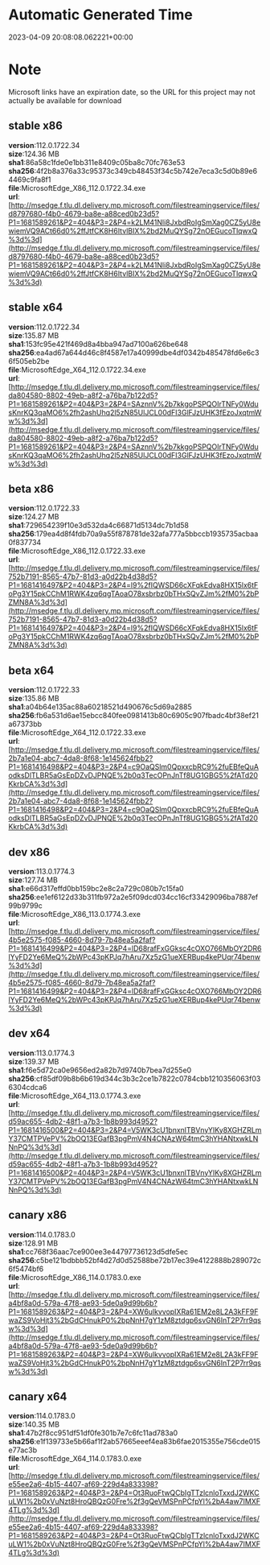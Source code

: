 # Automatic Generated Time
2023-04-09 20:08:08.062221+00:00

# Note
Microsoft links have an expiration date, so the URL for this project may not actually be available for download

## stable x86
**version**:112.0.1722.34  
**size**:124.36 MB  
**sha1**:86a58c1fde0e1bb311e8409c05ba8c70fc763e53  
**sha256**:4f2b8a376a33c95373c349cb48453f34c5b742e7eca3c5d0b89e64469c9fa8f1  
**file**:MicrosoftEdge_X86_112.0.1722.34.exe  
**url**:[http://msedge.f.tlu.dl.delivery.mp.microsoft.com/filestreamingservice/files/d8797680-f4b0-4679-ba8e-a88ced0b23d5?P1=1681589261&P2=404&P3=2&P4=k2LM41Nli8JxbdRoIgSmXag0CZ5yU8ewiemVQ9ACt66d0%2ffJtfCK8H6ItvlBIX%2bd2MuQYSg72nOEGucoTlqwxQ%3d%3d](http://msedge.f.tlu.dl.delivery.mp.microsoft.com/filestreamingservice/files/d8797680-f4b0-4679-ba8e-a88ced0b23d5?P1=1681589261&P2=404&P3=2&P4=k2LM41Nli8JxbdRoIgSmXag0CZ5yU8ewiemVQ9ACt66d0%2ffJtfCK8H6ItvlBIX%2bd2MuQYSg72nOEGucoTlqwxQ%3d%3d)  

## stable x64
**version**:112.0.1722.34  
**size**:135.87 MB  
**sha1**:153fc95e421f469d8a4bba947ad7100a626be648  
**sha256**:ea4ad67a644d46c8f4587e17a40999dbe4df0342b485478fd6e6c36f505eb2be  
**file**:MicrosoftEdge_X64_112.0.1722.34.exe  
**url**:[http://msedge.f.tlu.dl.delivery.mp.microsoft.com/filestreamingservice/files/da804580-8802-49eb-a8f2-a76ba7b122d5?P1=1681589261&P2=404&P3=2&P4=SAznnV%2b7kkgoPSPQOIrTNFy0WdusKnrKQ3qaMO6%2fh2ashUhq2l5zN85UlJCL00dFI3GlFJzUHK3fEzoJxqtmWw%3d%3d](http://msedge.f.tlu.dl.delivery.mp.microsoft.com/filestreamingservice/files/da804580-8802-49eb-a8f2-a76ba7b122d5?P1=1681589261&P2=404&P3=2&P4=SAznnV%2b7kkgoPSPQOIrTNFy0WdusKnrKQ3qaMO6%2fh2ashUhq2l5zN85UlJCL00dFI3GlFJzUHK3fEzoJxqtmWw%3d%3d)  

## beta x86
**version**:112.0.1722.33  
**size**:124.27 MB  
**sha1**:729654239f10e3d532da4c66871d5134dc7b1d58  
**sha256**:179ea4d8f4fdb70a9a55f878781de32afa777a5bbccb1935735acbaa0f837734  
**file**:MicrosoftEdge_X86_112.0.1722.33.exe  
**url**:[http://msedge.f.tlu.dl.delivery.mp.microsoft.com/filestreamingservice/files/752b7191-8565-47b7-81d3-a0d22b4d38d5?P1=1681416497&P2=404&P3=2&P4=l9%2fIQWSD66cXFqkEdva8HX15lx6tFoPg3Y15pkCChM1RWK4zq6qgTAoaO78xsbrbz0bTHxSQvZJm%2fM0%2bPZMN8A%3d%3d](http://msedge.f.tlu.dl.delivery.mp.microsoft.com/filestreamingservice/files/752b7191-8565-47b7-81d3-a0d22b4d38d5?P1=1681416497&P2=404&P3=2&P4=l9%2fIQWSD66cXFqkEdva8HX15lx6tFoPg3Y15pkCChM1RWK4zq6qgTAoaO78xsbrbz0bTHxSQvZJm%2fM0%2bPZMN8A%3d%3d)  

## beta x64
**version**:112.0.1722.33  
**size**:135.86 MB  
**sha1**:a04b64e135ac88a60218521d490676c5d69a2885  
**sha256**:fb6a531d6ae15ebcc840fee0981413b80c6905c907fbadc4bf38ef21a67373bb  
**file**:MicrosoftEdge_X64_112.0.1722.33.exe  
**url**:[http://msedge.f.tlu.dl.delivery.mp.microsoft.com/filestreamingservice/files/2b7a1e04-abc7-4da8-8f68-1e145624fbb2?P1=1681416498&P2=404&P3=2&P4=c9OaQSlm0QpxxcbRC9%2fuEBfeQuAodksDlTLBR5aGsEpDZvDJPNQE%2b0q3TecOPnJnTf8UG1GBG5%2fATd20KkrbCA%3d%3d](http://msedge.f.tlu.dl.delivery.mp.microsoft.com/filestreamingservice/files/2b7a1e04-abc7-4da8-8f68-1e145624fbb2?P1=1681416498&P2=404&P3=2&P4=c9OaQSlm0QpxxcbRC9%2fuEBfeQuAodksDlTLBR5aGsEpDZvDJPNQE%2b0q3TecOPnJnTf8UG1GBG5%2fATd20KkrbCA%3d%3d)  

## dev x86
**version**:113.0.1774.3  
**size**:127.74 MB  
**sha1**:e66d317effd0bb159bc2e8c2a729c080b7c15fa0  
**sha256**:ee1ef6122d33b311fb972a2e5f09dcd034cc16cf33429096ba7887ef99b9799c  
**file**:MicrosoftEdge_X86_113.0.1774.3.exe  
**url**:[http://msedge.f.tlu.dl.delivery.mp.microsoft.com/filestreamingservice/files/4b5e2575-f085-4660-8d79-7b48ea5a2faf?P1=1681416499&P2=404&P3=2&P4=lD68rafFxGGksc4cOXO766MbOY2DR6lYyFD2Ye6MeQ%2bWPc43pKPJq7hAru7Xz5zG1ueXERBup4kePUqr74benw%3d%3d](http://msedge.f.tlu.dl.delivery.mp.microsoft.com/filestreamingservice/files/4b5e2575-f085-4660-8d79-7b48ea5a2faf?P1=1681416499&P2=404&P3=2&P4=lD68rafFxGGksc4cOXO766MbOY2DR6lYyFD2Ye6MeQ%2bWPc43pKPJq7hAru7Xz5zG1ueXERBup4kePUqr74benw%3d%3d)  

## dev x64
**version**:113.0.1774.3  
**size**:139.37 MB  
**sha1**:f6e5d72ca0e9656ed2a82b7d9740b7bea7d255e0  
**sha256**:cf85df09b8b6b619d344c3b3c2ce1b7822c0784cbb1210356063f036304cdca6  
**file**:MicrosoftEdge_X64_113.0.1774.3.exe  
**url**:[http://msedge.f.tlu.dl.delivery.mp.microsoft.com/filestreamingservice/files/d59ac655-4db2-48f1-a7b3-1b8b993d4952?P1=1681416500&P2=404&P3=2&P4=V5WK3cU1bnxnlTBVnyYIKy8XGHZRLmY37CMTPVePV%2bOQ13EGafB3pgPmV4N4CNAzW64tmC3hYHANtxwkLNNnPQ%3d%3d](http://msedge.f.tlu.dl.delivery.mp.microsoft.com/filestreamingservice/files/d59ac655-4db2-48f1-a7b3-1b8b993d4952?P1=1681416500&P2=404&P3=2&P4=V5WK3cU1bnxnlTBVnyYIKy8XGHZRLmY37CMTPVePV%2bOQ13EGafB3pgPmV4N4CNAzW64tmC3hYHANtxwkLNNnPQ%3d%3d)  

## canary x86
**version**:114.0.1783.0  
**size**:128.91 MB  
**sha1**:cc768f36aac7ce900ee3e44797736123d5dfe5ec  
**sha256**:c5be121bdbbb52bf4d27d0d52588be72b17ec39e4122888b289072c6f5474bf6  
**file**:MicrosoftEdge_X86_114.0.1783.0.exe  
**url**:[http://msedge.f.tlu.dl.delivery.mp.microsoft.com/filestreamingservice/files/a4bf8a0d-579a-47f8-ae93-5de0a9d99b6b?P1=1681589263&P2=404&P3=2&P4=XW6ulkvvopIXRa61EM2e8L2A3kFF9FwaZS9VoHjt3%2bGdCHnukP0%2bpNnH7gY1zM8ztdgp6svGN6InT2P7rr9qsw%3d%3d](http://msedge.f.tlu.dl.delivery.mp.microsoft.com/filestreamingservice/files/a4bf8a0d-579a-47f8-ae93-5de0a9d99b6b?P1=1681589263&P2=404&P3=2&P4=XW6ulkvvopIXRa61EM2e8L2A3kFF9FwaZS9VoHjt3%2bGdCHnukP0%2bpNnH7gY1zM8ztdgp6svGN6InT2P7rr9qsw%3d%3d)  

## canary x64
**version**:114.0.1783.0  
**size**:140.35 MB  
**sha1**:47b2f8cc951df51df0fe301b7e7c6fc11ad783a0  
**sha256**:e1f139733e5b66af1f2ab57665eeef4ea83b6fae2015355e756cde015e77ac3b  
**file**:MicrosoftEdge_X64_114.0.1783.0.exe  
**url**:[http://msedge.f.tlu.dl.delivery.mp.microsoft.com/filestreamingservice/files/e55ee2a6-4b15-4407-af69-229d4a833398?P1=1681589263&P2=404&P3=2&P4=Ot3RuoFtwQCbIgTTzlcnloTxxdJ2WKCuLW1%2b0xVuNzt8HroQBQzG0Fre%2f3gQeVMSPnPCfpYl%2bA4aw7IMXF4TLg%3d%3d](http://msedge.f.tlu.dl.delivery.mp.microsoft.com/filestreamingservice/files/e55ee2a6-4b15-4407-af69-229d4a833398?P1=1681589263&P2=404&P3=2&P4=Ot3RuoFtwQCbIgTTzlcnloTxxdJ2WKCuLW1%2b0xVuNzt8HroQBQzG0Fre%2f3gQeVMSPnPCfpYl%2bA4aw7IMXF4TLg%3d%3d)  

